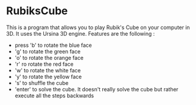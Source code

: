 # RubiksCube

This is a program that allows you to play Rubik's Cube on your computer in 3D. It uses the Ursina 3D engine. Features are the following :
- press 'b' to rotate the blue face
- 'g' to rotate the green face
- 'o' to rotate the orange face
- 'r' ro rotate the red face
- 'w' to rotate the white face
- 'y' to rotate the yellow face
- 's' to shuffle the cube
- 'enter' to solve the cube. It doesn't really solve the cube but rather execute all the steps backwards
